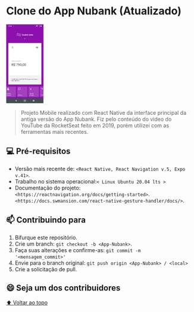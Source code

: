 # Clone do App Nubank (Atualizado)


<img width="100" src="src/assets/AppNubank.png" alt="App Nubank Básico">

> Projeto Mobile realizado com React Native da interface principal da antiga versão do App Nubank. Fiz pelo conteúdo do video do YouTube da RocketSeat feito em 2019, porém utilizei com as ferramentas mais recentes.  


## 💻 Pré-requisitos

* Versão mais recente de: 
`<React Native, React Navigation v.5, Expo v.41>`.
* Trabalho no sistema operacional:`< Linux Ubuntu 20.04 lts >`
* Documentação do projeto: 
`<https://reactnavigation.org/docs/getting-started>`.
`<https://docs.swmansion.com/react-native-gesture-handler/docs/>`.

## 📫 Contribuindo para <App-Nubank>

1. Bifurque este repositório.
2. Crie um branch: `git checkout -b <App-Nubank>`.
3. Faça suas alterações e confirme-as: `git commit -m '<mensagem_commit>'`
4. Envie para o branch original: `git push origin <App-Nubank> / <local>`
5. Crie a solicitação de pull.

## 😄 Seja um dos contribuidores<br>

[⬆ Voltar ao topo](#nome-do-projeto)<br>

